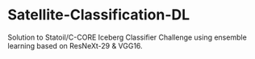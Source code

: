 # Satellite-Classification-DL
Solution to Statoil/C-CORE Iceberg Classifier Challenge using ensemble learning based on ResNeXt-29 &amp; VGG16.
